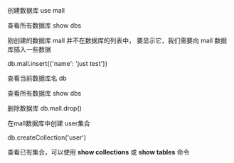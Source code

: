 

创建数据库 use mall

查看所有数据库  show dbs

刚创建的数据库 mall 并不在数据库的列表中， 要显示它，我们需要向 mall 数据库插入一些数据

db.mall.insert({'name': 'just test'})



查看当前数据库名 db

查看所有数据库  show dbs



删除数据库  db.mall.drop()



在mall数据库中创建 user集合

db.createCollection('user')



查看已有集合，可以使用 **show collections** 或 **show tables** 命令





